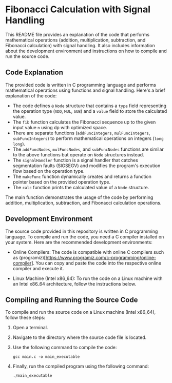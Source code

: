 # Fibonacci Calculation with Signal Handling

This README file provides an explanation of the code that performs mathematical operations (addition, multiplication, subtraction, and Fibonacci calculation) with signal handling. It also includes information about the development environment and instructions on how to compile and run the source code.

## Code Explanation

The provided code is written in C programming language and performs mathematical operations using functions and signal handling. Here's a brief explanation of the code:

- The code defines a `Node` structure that contains a `type` field representing the operation type (`ADD`, `MUL`, `SUB`) and a `value` field to store the calculated value.
- The `fib` function calculates the Fibonacci sequence up to the given input value `n` using dp with optimized space.
- There are separate functions (`addFuncIntegers`, `mulFuncIntegers`, `subFuncIntegers`) to perform mathematical operations on integers (`long long`).
- The `addFuncNodes`, `mulFuncNodes`, and `subFuncNodes` functions are similar to the above functions but operate on `Node` structures instead.
- The `signalHandler` function is a signal handler that catches segmentation faults (SIGSEGV) and modifies the program's execution flow based on the operation type.
- The `makeFunc` function dynamically creates and returns a function pointer based on the provided operation type.
- The `calc` function prints the calculated value of a `Node` structure.

The main function demonstrates the usage of the code by performing addition, multiplication, subtraction, and Fibonacci calculation operations.

## Development Environment

The source code provided in this repository is written in C programming language. To compile and run the code, you need a C compiler installed on your system. Here are the recommended development environments:

- Online Compilers: The code is compatible with online C compilers such as (programiz)[https://www.programiz.com/c-programming/online-compiler]. You can copy and paste the code into the respective online compiler and execute it.

- Linux Machine (Intel x86_64): To run the code on a Linux machine with an Intel x86_64 architecture, follow the instructions below.

## Compiling and Running the Source Code

To compile and run the source code on a Linux machine (Intel x86_64), follow these steps:

1. Open a terminal.

2. Navigate to the directory where the source code file is located.

3. Use the following command to compile the code:

   ```shell
   gcc main.c -o main_executable
   ```

4. Finally, run the compiled program using the following command:

   ```shell
   ./main_executable
   ```
